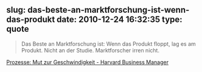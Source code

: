 slug: das-beste-an-marktforschung-ist-wenn-das-produkt
date: 2010-12-24 16:32:35
type: quote
---

> Das Beste an Marktforschung ist: Wenn das Produkt floppt, lag es am Produkt. Nicht an der Studie. Marktforscher irren nicht.

[Prozesse: Mut zur Geschwindigkeit - Harvard Business Manager](http://www.harvardbusinessmanager.de/heft/artikel/a-719983-3.html)
